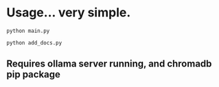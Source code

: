 # Usage... very simple.


```python main.py```


```python add_docs.py```

## Requires ollama server running, and chromadb pip package